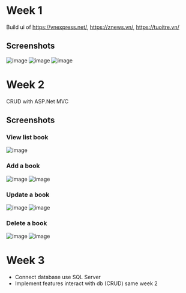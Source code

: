 # Week 1

Build ui of https://vnexpress.net/, https://znews.vn/, https://tuoitre.vn/



## Screenshots

![image](https://github.com/dattv23/ASP.NET_Exercises/assets/94770505/a4167476-2374-478f-aa97-b7019fc865a9)
![image](https://github.com/dattv23/ASP.NET_Exercises/assets/94770505/df2d5241-3dda-46a1-80c9-a383c9b5bbbb)
![image](https://github.com/dattv23/ASP.NET_Exercises/assets/94770505/a838010c-34e5-49eb-8fc3-572a90063a7b)

# Week 2

CRUD with ASP.Net MVC

## Screenshots

### View list book
![image](https://github.com/dattv23/ASP.NET_Exercises/assets/94770505/281f7fb9-5b20-4cce-adef-c04f555421fc)

### Add a book
![image](https://github.com/dattv23/ASP.NET_Exercises/assets/94770505/e885772b-7ddc-4f09-bc13-cca7edeb2959)
![image](https://github.com/dattv23/ASP.NET_Exercises/assets/94770505/9b2d64d0-06fb-4591-84e3-2f04c20db657)

### Update a book
![image](https://github.com/dattv23/ASP.NET_Exercises/assets/94770505/e782774d-7636-4cf3-8fa5-ed61ad81bda4)
![image](https://github.com/dattv23/ASP.NET_Exercises/assets/94770505/e62b503f-a5af-4a3d-b734-31659241efbd)

### Delete a book
![image](https://github.com/dattv23/ASP.NET_Exercises/assets/94770505/08490ec2-874e-4b90-9b00-1f9fb2ff23d1)
![image](https://github.com/dattv23/ASP.NET_Exercises/assets/94770505/f90891fa-bbd7-4065-aab4-ff311347b441)


# Week 3
- Connect database use SQL Server
- Implement features interact with db (CRUD) same week 2







